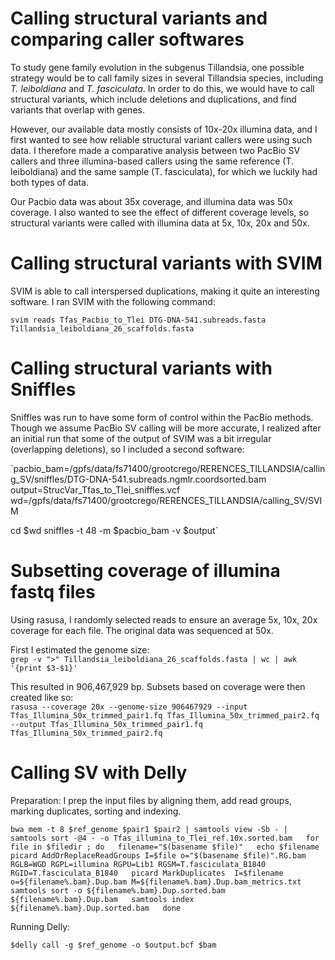 # Calling structural variants and comparing caller softwares

To study gene family evolution in the subgenus Tillandsia, one possible strategy would be to call family sizes in several Tillandsia species, including *T. leiboldiana* and *T. fasciculata*. In order to do this, we would have to call structural variants, which include deletions and duplications, and find variants that overlap with genes.

However, our available data mostly consists of 10x-20x illumina data, and I first wanted to see how reliable structural variant callers were using such data. I therefore made a comparative analysis between two PacBio SV callers and three illumina-based callers using the same reference (T. leiboldiana) and the same sample (T. fasciculata), for which we luckily had both types of data.

Our Pacbio data was about 35x coverage, and illumina data was 50x coverage. I also wanted to see the effect of different coverage levels, so structural variants were called with illumina data at 5x, 10x, 20x and 50x.

# Calling structural variants with SVIM

SVIM is able to call interspersed duplications, making it quite an interesting software. I ran SVIM with the following command:

`svim reads Tfas_Pacbio_to_Tlei DTG-DNA-541.subreads.fasta Tillandsia_leiboldiana_26_scaffolds.fasta`

# Calling structural variants with Sniffles

Sniffles was run to have some form of control within the PacBio methods. Though we assume PacBio SV calling will be more accurate, I realized after an initial run that some of the output of SVIM was a bit irregular (overlapping deletions), so I included a second software:

`pacbio_bam=/gpfs/data/fs71400/grootcrego/RERENCES_TILLANDSIA/calling_SV/sniffles/DTG-DNA-541.subreads.ngmlr.coordsorted.bam
output=StrucVar_Tfas_to_Tlei_sniffles.vcf
wd=/gpfs/data/fs71400/grootcrego/RERENCES_TILLANDSIA/calling_SV/SVIM

cd $wd
sniffles -t 48 -m $pacbio_bam -v $output`

# Subsetting coverage of illumina fastq files

Using rasusa, I randomly selected reads to ensure an average 5x, 10x, 20x coverage for each file. The original data was sequenced at 50x.

First I estimated the genome size:  
`grep -v ">" Tillandsia_leiboldiana_26_scaffolds.fasta | wc | awk '{print $3-$1}'`

This resulted in 906,467,929 bp. Subsets based on coverage were then created like so:  
`rasusa --coverage 20x --genome-size 906467929 --input Tfas_Illumina_50x_trimmed_pair1.fq Tfas_Illumina_50x_trimmed_pair2.fq --output Tfas_Illumina_50x_trimmed_pair1.fq Tfas_Illumina_50x_trimmed_pair2.fq`

# Calling SV with Delly

Preparation:
I prep the input files by aligning them, add read groups, marking duplicates, sorting and indexing.

`bwa mem -t 8 $ref_genome $pair1 $pair2 | samtools view -Sb - | samtools sort -@4 - -o Tfas_illumina_to_Tlei_ref.10x.sorted.bam  
for file in $filedir ; do  
 	filename="$(basename $file)"  
	echo $filename  
	picard AddOrReplaceReadGroups I=$file o="$(basename $file)".RG.bam RGLB=WGD RGPL=illumina RGPU=Lib1 RGSM=T.fasciculata_B1840 RGID=T.fasciculata_B1840  
	picard MarkDuplicates  I=$filename o=${filename%.bam}.Dup.bam M=${filename%.bam}.Dup.bam_metrics.txt  
	samtools sort -o ${filename%.bam}.Dup.sorted.bam ${filename%.bam}.Dup.bam  
	samtools index ${filename%.bam}.Dup.sorted.bam  
done`  

Running Delly:

`$delly call -g $ref_genome -o $output.bcf $bam`
